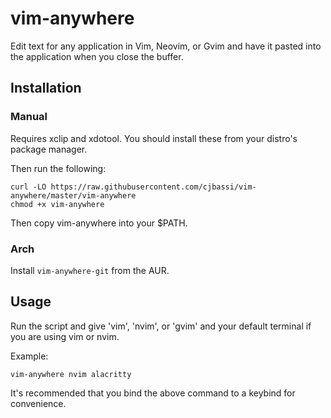 # vim-anywhere

Edit text for any application in Vim, Neovim, or Gvim and have it pasted into the application when you close the buffer.

## Installation

### Manual

Requires xclip and xdotool. You should install these from your distro's package manager.

Then run the following:
```
curl -LO https://raw.githubusercontent.com/cjbassi/vim-anywhere/master/vim-anywhere
chmod +x vim-anywhere
```

Then copy vim-anywhere into your $PATH.

### Arch

Install `vim-anywhere-git` from the AUR.

## Usage

Run the script and give 'vim', 'nvim', or 'gvim' and your default terminal if you are using vim or nvim.

Example:
```
vim-anywhere nvim alacritty
```

It's recommended that you bind the above command to a keybind for convenience.
